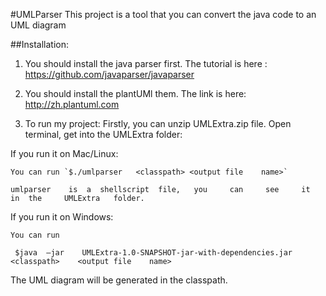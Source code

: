 
#UMLParser
This project is a tool that you can convert the java code to an UML diagram

##Installation:

1. You should install the java parser first. The tutorial is here : https://github.com/javaparser/javaparser

2. You should install the plantUMl them. The link is here: http://zh.plantuml.com

3. To	run	my	project: Firstly,	you	can	unzip	UMLExtra.zip	file. Open	terminal,	get	into	the	UMLExtra folder:

  If	you	run	it	on	Mac/Linux:

    You	can	run	`$./umlparser	<classpath>	<output	file	name>`

    umlparser	 is	 a	shellscript	 file,	 you	 can	 see	 it	 in	 the	 UMLExtra	folder.	

  If	you	run	it	on	Windows:

    You	can	run	

   ` $java	–jar	UMLExtra-1.0-SNAPSHOT-jar-with-dependencies.jar  <classpath>	<output	file	name>`

  The	UML	diagram	will	be	generated	in	the	classpath.
